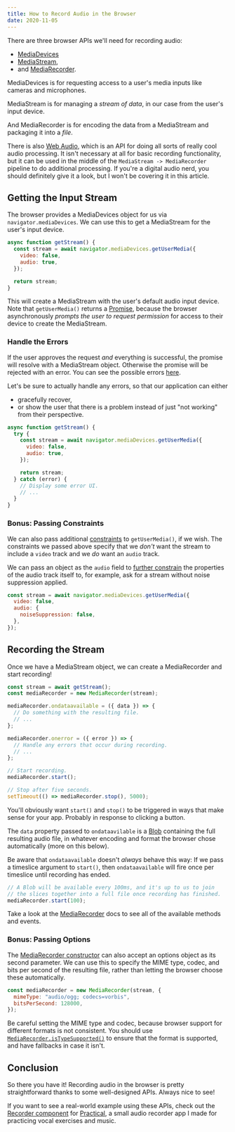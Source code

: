 ```yaml
---
title: How to Record Audio in the Browser
date: 2020-11-05
---
```


There are three browser APIs we'll need for recording audio:

- [MediaDevices](https://developer.mozilla.org/en-US/docs/Web/API/MediaDevices)
- [MediaStream](https://developer.mozilla.org/en-US/docs/Web/API/MediaStream),
- and [MediaRecorder](https://developer.mozilla.org/en-US/docs/Web/API/MediaRecorder).

MediaDevices is for requesting access to a user's media inputs like cameras and microphones.

MediaStream is for managing a _stream of data_, in our case from the user's input device.

And MediaRecorder is for encoding the data from a MediaStream and packaging it into a _file_.

There is also [Web Audio](https://developer.mozilla.org/en-US/docs/Web/API/Web_Audio_API), which is an API for doing all sorts of really cool audio processing. It isn't necessary at all for basic recording functionality, but it can be used in the middle of the `MediaStream -> MediaRecorder` pipeline to do additional processing. If you're a digital audio nerd, you should definitely give it a look, but I won't be covering it in this article.

## Getting the Input Stream

The browser provides a MediaDevices object for us via `navigator.mediaDevices`. We can use this to get a MediaStream for the user's input device.

```js
async function getStream() {
  const stream = await navigator.mediaDevices.getUserMedia({
    video: false,
    audio: true,
  });

  return stream;
}
```

This will create a MediaStream with the user's default audio input device. Note that `getUserMedia()` returns a [Promise](https://developer.mozilla.org/en-US/docs/Web/JavaScript/Reference/Global_Objects/Promise), because the browser asynchronously _prompts the user to request permission_ for access to their device to create the MediaStream.

### Handle the Errors

If the user approves the request _and_ everything is successful, the promise will resolve with a MediaStream object. Otherwise the promise will be rejected with an error. You can see the possible errors [here](https://developer.mozilla.org/en-US/docs/Web/API/MediaDevices/getUserMedia#Exceptions).

Let's be sure to actually handle any errors, so that our application can either

- gracefully recover,
- or show the user that there is a problem instead of just "not working" from their perspective.

```js
async function getStream() {
  try {
    const stream = await navigator.mediaDevices.getUserMedia({
      video: false,
      audio: true,
    });

    return stream;
  } catch (error) {
    // Display some error UI.
    // ...
  }
}
```

### Bonus: Passing Constraints

We can also pass additional [constraints](https://developer.mozilla.org/en-US/docs/Web/API/MediaStreamConstraints) to `getUserMedia()`, if we wish. The constraints we passed above specify that we _don't_ want the stream to include a `video` track and we _do_ want an `audio` track.

We can pass an object as the `audio` field to [further constrain](https://developer.mozilla.org/en-US/docs/Web/API/MediaTrackConstraints) the properties of the audio track itself to, for example, ask for a stream without noise suppression applied.

```js
const stream = await navigator.mediaDevices.getUserMedia({
  video: false,
  audio: {
    noiseSuppression: false,
  },
});
```

<!-- ### Bonus: Device Selection

... -->

## Recording the Stream

Once we have a MediaStream object, we can create a MediaRecorder and start recording!

```js
const stream = await getStream();
const mediaRecorder = new MediaRecorder(stream);

mediaRecorder.ondataavailable = ({ data }) => {
  // Do something with the resulting file.
  // ...
};

mediaRecorder.onerror = ({ error }) => {
  // Handle any errors that occur during recording.
  // ...
};

// Start recording.
mediaRecorder.start();

// Stop after five seconds.
setTimeout(() => mediaRecorder.stop(), 5000);
```

You'll obviously want `start()` and `stop()` to be triggered in ways that make sense for your app. Probably in response to clicking a button.

The `data` property passed to `ondataavilable` is a [Blob](https://developer.mozilla.org/en-US/docs/Web/API/Blob) containing the full resulting audio file, in whatever encoding and format the browser chose automatically (more on this below).

Be aware that `ondataavailable` doesn't _always_ behave this way: If we pass a timeslice argument to `start()`, then `ondataavailable` will fire once per timeslice until recording has ended.

```js
// A Blob will be available every 100ms, and it's up to us to join
// the slices together into a full file once recording has finished.
mediaRecorder.start(100);
```

Take a look at the [MediaRecorder](https://developer.mozilla.org/en-US/docs/Web/API/MediaRecorder) docs to see all of the available methods and events.

### Bonus: Passing Options

The [MediaRecorder constructor](https://developer.mozilla.org/en-US/docs/Web/API/MediaRecorder/MediaRecorder) can also accept an options object as its second parameter. We can use this to specify the MIME type, codec, and bits per second of the resulting file, rather than letting the browser choose these automatically.

```js
const mediaRecorder = new MediaRecorder(stream, {
  mimeType: "audio/ogg; codecs=vorbis",
  bitsPerSecond: 128000,
});
```

Be careful setting the MIME type and codec, because browser support for different formats is not consistent. You should use [`MediaRecorder.isTypeSupported()`](https://developer.mozilla.org/en-US/docs/Web/API/MediaRecorder/isTypeSupported) to ensure that the format is supported, and have fallbacks in case it isn't.

## Conclusion

So there you have it! Recording audio in the browser is pretty straightforward thanks to some well-designed APIs. Always nice to see!

If you want to see a real-world example using these APIs, check out the [Recorder component](https://github.com/junebloom/practical/blob/develop/src/components/Recorder.js) for [Practical](https://junebloom.github.io/practical/), a small audio recorder app I made for practicing vocal exercises and music.
